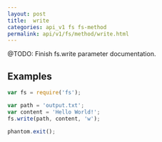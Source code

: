 ```yaml
---
layout: post
title:  write
categories: api_v1 fs fs-method
permalink: api/v1/fs/method/write.html
---
```


@TODO: Finish fs.write parameter documentation.


## Examples

```javascript
var fs = require('fs');

var path = 'output.txt';
var content = 'Hello World!';
fs.write(path, content, 'w');

phantom.exit();
```
